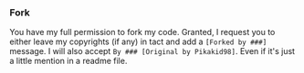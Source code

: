 ### Fork
You have my full permission to fork my code. Granted, I request you to either leave my copyrights (if any) in tact and add a `[Forked by ###]` message. I will also accept `By ### [Original by Pikakid98]`. Even if it's just a little mention in a readme file.